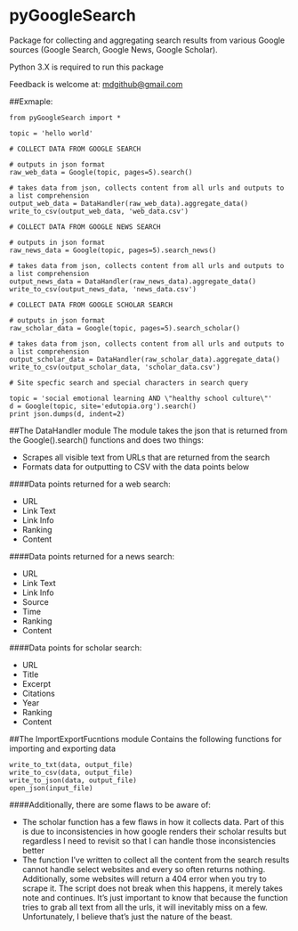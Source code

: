 # pyGoogleSearch
Package for collecting and aggregating search results from various Google sources (Google Search, Google News, Google Scholar).

Python 3.X is required to run this package

Feedback is welcome at: mdgithub@gmail.com

##Exmaple:
```
from pyGoogleSearch import *

topic = 'hello world'

# COLLECT DATA FROM GOOGLE SEARCH

# outputs in json format
raw_web_data = Google(topic, pages=5).search()

# takes data from json, collects content from all urls and outputs to a list comprehension
output_web_data = DataHandler(raw_web_data).aggregate_data()
write_to_csv(output_web_data, 'web_data.csv')

# COLLECT DATA FROM GOOGLE NEWS SEARCH

# outputs in json format
raw_news_data = Google(topic, pages=5).search_news()

# takes data from json, collects content from all urls and outputs to a list comprehension
output_news_data = DataHandler(raw_news_data).aggregate_data()
write_to_csv(output_news_data, 'news_data.csv')

# COLLECT DATA FROM GOOGLE SCHOLAR SEARCH

# outputs in json format
raw_scholar_data = Google(topic, pages=5).search_scholar()

# takes data from json, collects content from all urls and outputs to a list comprehension
output_scholar_data = DataHandler(raw_scholar_data).aggregate_data()
write_to_csv(output_scholar_data, 'scholar_data.csv')

# Site specfic search and special characters in search query

topic = 'social emotional learning AND \"healthy school culture\"'
d = Google(topic, site='edutopia.org').search()
print json.dumps(d, indent=2)
```

##The DataHandler module
The module takes the json that is returned from the Google().search() functions and does two things:

* Scrapes all visible text from URLs that are returned from the search
* Formats data for outputting to CSV with the data points below


####Data points returned for a web search:

* URL
* Link Text
* Link Info
* Ranking
* Content

####Data points returned for a news search:

* URL
* Link Text
* Link Info
* Source
* Time
* Ranking
* Content

####Data points for scholar search:

* URL
* Title
* Excerpt
* Citations
* Year
* Ranking
* Content


##The ImportExportFucntions module
Contains the following functions for importing and exporting data
```
write_to_txt(data, output_file)
write_to_csv(data, output_file)
write_to_json(data, output_file)
open_json(input_file)
```

####Additionally, there are some flaws to be aware of: 

* The scholar function has a few flaws in how it collects data. Part of this is due to inconsistencies in how google renders their scholar results but regardless I need to revisit so that I can handle those inconsistencies better
* The function I’ve written to collect all the content from the search results cannot handle select websites and every so often returns nothing. Additionally, some websites will return a 404 error when you try to scrape it. The script does not break when this happens, it merely takes note and continues. It’s just important to know that because the function tries to grab all text from all the urls, it will inevitably miss on a few. Unfortunately, I believe that’s just the nature of the beast.

